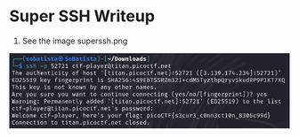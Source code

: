 # Super SSH Writeup

1. See the image superssh.png

![Check image in folder](superssh.png "Solution image")
